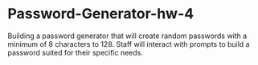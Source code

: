 # Password-Generator-hw-4
Building a password generator that will create random passwords with a minimum of 8 characters to 128. Staff will interact with prompts to build a password suited for their specific needs.
